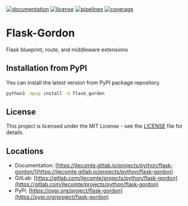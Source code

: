 [![documentation](https://img.shields.io/badge/documentation-html-informational)](https://jlecomte.gitlab.io/projects/python/flask-gordon)
[![license](https://img.shields.io/badge/license-MIT-brightgreen)](https://spdx.org/licenses/MIT.html)
[![pipelines](https://gitlab.com/jlecomte/projects/python/flask-gordon/badges/master/pipeline.svg)](https://gitlab.com/jlecomte/projects/python/flask-gordon/pipelines)
[![coverage](https://gitlab.com/jlecomte/projects/python/flask-gordon/badges/master/coverage.svg)](https://jlecomte.gitlab.io/projects/python/flask-gordon/coverage/index.html)

# Flask-Gordon

Flask blueprint, route, and middleware extensions

## Installation from PyPI

You can install the latest version from PyPI package repository.

~~~bash
python3 -mpip install -U flask_gordon
~~~

## License

This project is licensed under the MIT License - see the [LICENSE](LICENSE) file for details.

## Locations

  * Documentation: [https://jlecomte.gitlab.io/projects/python/flask-gordon/](https://jlecomte.gitlab.io/projects/python/flask-gordon)
  * GitLab: [https://gitlab.com/jlecomte/projects/python/flask-gordon](https://gitlab.com/jlecomte/projects/python/flask-gordon)
  * PyPi: [https://pypi.org/project/flask-gordon](https://pypi.org/project/flask-gordon)
